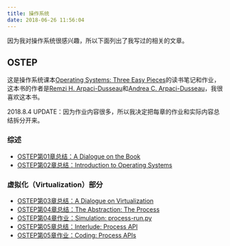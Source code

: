 ```yaml
---
title: 操作系统
date: 2018-06-26 11:56:04
---
```


因为我对操作系统很感兴趣，所以下面列出了我写过的相关的文章。

## OSTEP

这是操作系统课本[Operating Systems: Three Easy Pieces](http://pages.cs.wisc.edu/~remzi/OSTEP/)的读书笔记和作业，这本书的作者是[Remzi H. Arpaci-Dusseau](http://www.cs.wisc.edu/~remzi)和[Andrea C. Arpaci-Dusseau](http://www.cs.wisc.edu/~dusseau)，我很喜欢这本书。

2018.8.4 UPDATE：因为作业内容很多，所以我决定把每章的作业和实际内容总结拆分开来。

### 综述

* [OSTEP第01章总结：A Dialogue on the Book](/post/ostep-ch-01-summary-a-dialogue-on-the-book)
* [OSTEP第02章总结：Introduction to Operating Systems](/post/ostep-ch-02-summary-introduction-to-operating-systems)

### 虚拟化（Virtualization）部分

* [OSTEP第03章总结：A Dialogue on Virtualization](/post/ostep-ch-03-summary-a-dialogue-on-virtualization)
* [OSTEP第04章总结：The Abstraction: The Process](/post/ostep-ch-04-summary-the-abstraction-the-process)
* [OSTEP第04章作业：Simulation: process-run.py](/post/ostep-ch-04-homework-simulation-process-run-py)
* [OSTEP第05章总结：Interlude: Process API](/post/ostep-ch-05-summary-interlude-process-api)
* [OSTEP第05章作业：Coding: Process APIs](/post/ostep-ch-05-homework-coding-process-apis)